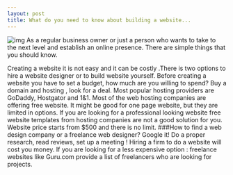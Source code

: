 ```yaml
---
layout: post
title: What do you need to know about building a website...
---
```

![img](https://origin.ih.constantcontact.com/fs170/1101398927957/img/310.jpg)
As a regular business owner or just a person who wants to take to the next level and establish an online presence. There are  simple things that you should know.


Creating a website it is not easy and it can be costly .There is two options to hire a website designer or to build website yourself. Before creating a website you have to set a budget, how much are you willing to spend? Buy a domain and hosting , look for a deal. Most popular hosting providers are GoDaddy, Hostgator and 1&1. Most of the web hosting companies are offering free website. It might be good for one page website, but they are limited in options. If you are looking for a professional looking website free website templates from hosting companies are not a good solution for you. Website price starts from $500 and there is no limit.
###How to find a web design company or a freelance web designer? 
Google it! Do a proper research, read reviews, set up a meeting ! Hiring a firm to do a website will cost you money. If you are looking for a less expensive option :  freelance websites like Guru.com provide a list of freelancers who are looking for projects.  
